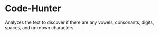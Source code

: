 # Code-Hunter
Analyzes the text to discover if there are any vowels, consonants, digits, spaces, and unknown characters.
